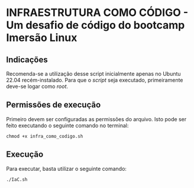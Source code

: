 # INFRAESTRUTURA COMO CÓDIGO - Um desafio de código do bootcamp Imersão Linux

## Indicações

Recomenda-se a utilização desse script inicialmente apenas no Ubuntu 22.04 recém-instalado.
Para que o _script_ seja executado, primeiramente deve-se logar como _root_.

## Permissões de execução

Primeiro devem ser configuradas as permissões do arquivo. Isto pode ser feito executando o seguinte comando no terminal:

```shell script
chmod +x infra_como_codigo.sh 
```

## Execução

Para executar, basta utilizar o seguinte comando:

```shell script
./IaC.sh
```
